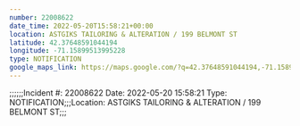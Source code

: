 ```yaml
---
number: 22008622
date_time: 2022-05-20T15:58:21+00:00
location: ASTGIKS TAILORING & ALTERATION / 199 BELMONT ST
latitude: 42.37648591044194
longitude: -71.15899513995228
type: NOTIFICATION
google_maps_link: https://maps.google.com/?q=42.37648591044194,-71.15899513995228
---
```


;;;;;;Incident #: 22008622  Date: 2022-05-20 15:58:21   Type: NOTIFICATION;;;Location: ASTGIKS TAILORING & ALTERATION / 199 BELMONT ST;;;
